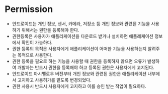 # Permission

- 안드로이드는 개인 정보, 센서, 카메라, 저장소 등 개인 정보와 관련된 기능을 사용하기 위해서는 권한을 등록해야 한다.
- 권한등록은 사용자가 애플리케이션을 다운로드 받거나 설치하면 애플레케이션 정보에서 확인이 가능하다.
- 권한 등록의 목적은 사용자에게 애플리케이션이 어떠한 기능을 사용하는지 알려주는 목적으로 사용한다.
- 권한 등록을 필요로 하는 기능을 사용할 때 권한을 등록하지 않으면 오류가 발생하여 개발자는 반드시 권한을 등록해야 하고 등록된 권한은 사용자에게 고지된다.
- 안드로이드 마시멜로우 버전부터 개인 정보와 관련된 권한은 애플리케이션 내부에서 고지하고 사용허가를 맡도록 변경되었다.
- 권한 사용시 반드시 사용자에게 고지하고 이를 승인 받는 작업이 필요하다.

